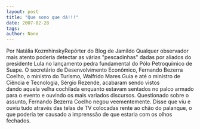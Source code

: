 ```yaml
---
layout: post
title: "Que sono que dá!!!"
date: 2007-02-28
tags: 
author: None
---
```

Por Natália KozmhinskyRepórter do Blog de Jamildo 
Qualquer observador mais atento poderia detectar as várias \"pescadinhas\" dadas por aliados do presidente Lula no lançamento pedra fundamental do Pólo Petroquímico de Suape. 
O secretário de Desenvolvimento Econômico, Fernando Bezerra Coelho, o ministro do Turismo, Walfrido Mares Guia e até o ministro de Ciência e Tecnologia, Sérgio Rezende, acabaram&nbsp;sendo vistos dando&nbsp;aquela velha cochilada enquanto estavam sentados no palco armado para o evento&nbsp;e&nbsp;ouvindo os mais variados discursos. 
Questionado sobre o assunto, Fernando Bezerra Coelho negou veementemente. Disse que viu e ouviu tudo através das telas de TV colocadas rente ao chão do palanque, o que poderia ter causado a imprenssão de que estaria com os olhos fechados. 